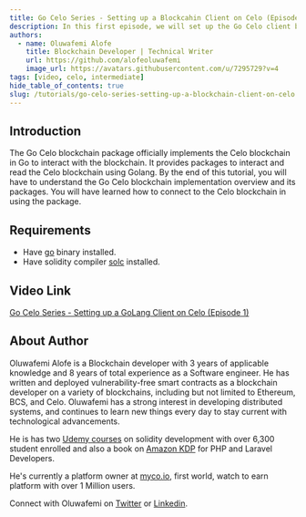 ```yaml
---
title: Go Celo Series - Setting up a Blockcahin Client on Celo (Episode 1)
description: In this first episode, we will set up the Go Celo client by cloning it, exploring the packages that are present in it, and using the ethclient package to create a client connection.
authors:
  - name: Oluwafemi Alofe
    title: Blockchain Developer | Technical Writer
    url: https://github.com/alofeoluwafemi
    image_url: https://avatars.githubusercontent.com/u/7295729?v=4
tags: [video, celo, intermediate]
hide_table_of_contents: true
slug: /tutorials/go-celo-series-setting-up-a-blockchain-client-on-celo
---
```


## Introduction

The Go Celo blockchain package officially implements the Celo blockchain in Go to interact with the blockchain. It provides packages to interact and read the Celo blockchain using Golang. By the end of this tutorial, you will have to understand the Go Celo blockchain implementation overview and its packages. You will have learned how to connect to the Celo blockchain in using the package.

## Requirements

- Have [go](https://go.dev/doc/install) binary installed.
- Have solidity compiler [solc](https://docs.soliditylang.org/en/v0.8.17/installing-solidity.html) installed.

## Video Link

[Go Celo Series - Setting up a GoLang Client on Celo (Episode 1)](https://youtu.be/ZpWLdkSTyyc)

## About Author

Oluwafemi Alofe is a Blockchain developer with 3 years of applicable knowledge and 8 years of total experience as a Software engineer. He has written and deployed vulnerability-free smart contracts as a blockchain developer on a variety of blockchains, including but not limited to Ethereum, BCS, and Celo. Oluwafemi has a strong interest in developing distributed systems, and continues to learn new things every day to stay current with technological advancements.

He is has two [Udemy courses](https://www.udemy.com/user/alofeoluwafemi) on solidity development with over 6,300 student enrolled and also a book on [Amazon KDP](https://www.amazon.com/Beginning-PHP-Laravel-approach-Inventory-ebook/dp/B086434XWV) for PHP and Laravel Developers.

He's currently a platform owner at [myco.io](https://myco.io), first world, watch to earn platform with over 1 Million users.

Connect with Oluwafemi on [Twitter](https://twitter.com/alofeoluwafemi_) or [Linkedin](https://www.linkedin.com/in/oluwafemialofe).
